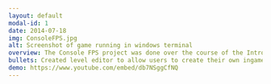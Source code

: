 ```yaml
---
layout: default
modal-id: 1
date: 2014-07-18
img: ConsoleFPS.jpg
alt: Screenshot of game running in windows terminal
overview: The Console FPS project was done over the course of the Introduction to Programing course I took at CG Spectrum. I realised that the application the course was making us create was very similar to how the old school wolfenstein games worked. (however only rendered top down) So I might it my goal to enhance the courses game to work in first person instead. This is what I managed to create
bullets: Created level editor to allow users to create their own ingame levels, Saved levels into a file, Allowed users to select a level file to play, Created a ray cast renderer, Implemented colour into the renderer, Implemented basic sound through the beep function
demo: https://www.youtube.com/embed/db7NSggCfNQ
---
```

